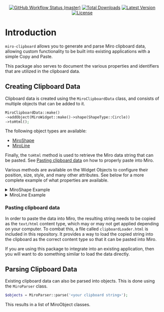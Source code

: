 
<p align="center">
    <p align="center">
        <a href="https://github.com/riley19280/miro-clipboard/actions"><img alt="GitHub Workflow Status (master)" src="https://img.shields.io/github/actions/workflow/status/riley19280/miro-clipboard/run-tests.yml?branch=main&label=Tests"></a>
        <a href="https://packagist.org/packages/riley19280/miro-clipboard"><img alt="Total Downloads" src="https://img.shields.io/packagist/dt/riley19280/miro-clipboard"></a>
        <a href="https://packagist.org/packages/riley19280/miro-clipboard"><img alt="Latest Version" src="https://img.shields.io/packagist/v/riley19280/miro-clipboard"></a>
        <a href="https://packagist.org/packages/riley19280/miro-clipboard"><img alt="License" src="https://img.shields.io/packagist/l/riley19280/miro-clipboard"></a>
    </p>
</p>

# Introduction

`miro-clipboard` allows you to generate and parse Miro clipboard data, 
allowing custom functionality to be built into existing applications with a simple Copy and Paste.

This package also serves to document the various properties and identifiers that are utilized in the clipboard data. 

## Creating Clipboard Data

Clipboard data is created using the `MiroClipboardData` class, and consists of multiple objects that can be added to it. 

```php
MiroClipboardData::make()
->addObject(MiroWidget::make()->shape(ShapeType::Circle))
->toHtml();
```

The following object types are available:
- [MiroShape](https://github.com/Riley19280/miro-clipboard/blob/main/src/Objects/MiroShape.php)
- [MiroLine](https://github.com/Riley19280/miro-clipboard/blob/main/src/Objects/MiroLine.php)

Finally, the `toHtml` method is used to retrieve the Miro data string that can be pasted. 
See [Pasting clipboard data](#pasting-clipboard-data) on how to properly paste into Miro.

Various methods are available on the Widget Objects to configure their position, size, style, and many other attributes. 
See below for a more complete example of what properties are available.

<details>
  <summary>MiroShape Example</summary>

```php
MiroWidget::make()
    ->shape(ShapeType::Star)
    ->text('Hello!')
    ->scale(.5)
    ->relativeScale(.5)
    ->rotation(90)
    ->relativeRotation(90)
    ->offsetPosition(50, 50)
    ->position(50, 50)
    ->size(50, 50)
    ->style(fn(MiroShapeStyle $style) => $style
        ->backgroundColor(16711680)->backgroundColor('#FF0000')
        ->backgroundOpacity(.5)
        ->borderColor(16711680)->borderColor('#FF0000')
        ->borderThickness(5)
        ->borderOpacity(.5)
        ->borderStyle(BorderStyle::DashLong)
        ->fontFamily('Arial')
        ->textColor(16711680)->textColor('#FF0000')
        ->textAlign(TextAlign::Left, VerticalTextAlign::Top)
        ->fontSize(11)
        ->bold()
        ->italic()
        ->underline()
        ->strikethrough()
    );
```

</details>

<details>
  <summary>MiroLine Example</summary>

```php
MiroWidget::make()
    ->line()
    ->addText(
        MiroLineText::make('Hello', .5, .5)
            ->color('#FF0000')
            ->color(16711680)
            ->rotated()
            ->fontSize(11)
            ->width(50)
    )
    ->setPoints([
        ['x' => 111.0, 'y' => 111.0],
        ['x' => 123.0, 'y' => 123.0],
        ['x' => 456.0, 'y' => 456.0],
        ['x' => 500.0, 'y' => 500.0],
    ])
    ->style(fn(MiroLineStyle $style) => $style
        ->jump()
        ->type(LineType::Square)
        ->strokeWeight(4)
        ->color('#FF0000')
        ->color(16711680)
        ->startingLinecap(LineCap::Circle)
        ->endingLinecap(LineCap::CircleFilled)
        ->pattern(LinePattern::Dotted)
    );
```
</details>

### Pasting clipboard data

In order to paste the data into Miro, the resulting string needs to be copied as the `text/html` content type,
which may or may not get applied depending on your computer. To combat this, a file called `clipboardLoader.html`
is included in this repository. It provides a way to load the copied string into the clipboard as the correct content type
so that it can be pasted into Miro.

If you are using this package to integrate into an existing application, then you will 
want to do something similar to load the data directly.


## Parsing Clipboard Data

Existing clipboard data can also be parsed into objects. This is done using the `MiroParser` class.

```php
$objects = MiroParser::parse('<your clipboard string>');
```

This results in a list of MiroObject classes.
